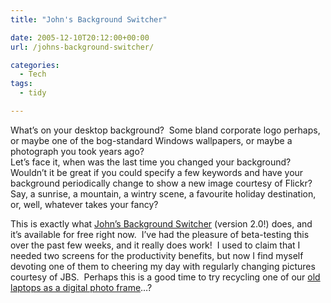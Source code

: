 ```yaml
---
title: "John's Background Switcher"

date: 2005-12-10T20:12:00+00:00
url: /johns-background-switcher/

categories:
  - Tech
tags:
  - tidy

---
```

<!--kg-card-begin: html-->

What&#8217;s on your desktop background?&nbsp; Some bland corporate logo perhaps, or maybe one of the bog-standard Windows wallpapers, or maybe a photograph you took years ago?  
Let&#8217;s face it, when was the last time you changed your background?&nbsp; Wouldn&#8217;t it be great if you could specify a few keywords and have your background periodically change to show a new image courtesy of Flickr?&nbsp; Say, a sunrise, a mountain, a wintry scene, a favourite holiday destination, or, well, whatever takes your fancy?

This is exactly what [John&#8217;s Background Switcher][1] (version 2.0!) does, and it&#8217;s available for free right now.&nbsp; I&#8217;ve had the pleasure of beta-testing this over the past few weeks, and it really does work!&nbsp; I used to claim that I needed two screens for the productivity benefits, but now I find myself devoting one of them to cheering my day with regularly changing pictures courtesy of JBS.&nbsp; Perhaps this is a good time to try recycling one of our [old laptops as a digital photo frame][2]&#8230;?

<!--kg-card-end: html-->

 [1]: http://www.johnsadventures.com/backend/BackgroundSwitcher/index.html
 [2]: http://del.icio.us/search/?all=%22digital+picture+frame%22+laptop